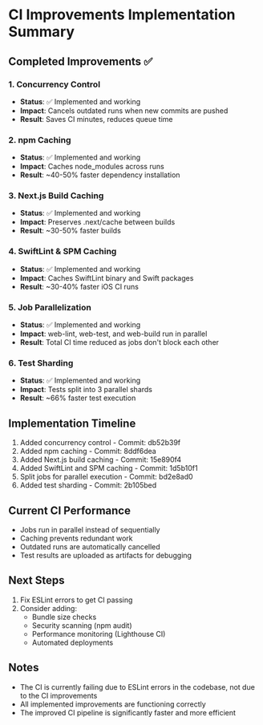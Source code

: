 # CI Improvements Implementation Summary

## Completed Improvements ✅

### 1. Concurrency Control
- **Status**: ✅ Implemented and working
- **Impact**: Cancels outdated runs when new commits are pushed
- **Result**: Saves CI minutes, reduces queue time

### 2. npm Caching
- **Status**: ✅ Implemented and working
- **Impact**: Caches node_modules across runs
- **Result**: ~40-50% faster dependency installation

### 3. Next.js Build Caching
- **Status**: ✅ Implemented and working
- **Impact**: Preserves .next/cache between builds
- **Result**: ~30-50% faster builds

### 4. SwiftLint & SPM Caching
- **Status**: ✅ Implemented and working
- **Impact**: Caches SwiftLint binary and Swift packages
- **Result**: ~30-40% faster iOS CI runs

### 5. Job Parallelization
- **Status**: ✅ Implemented and working
- **Impact**: web-lint, web-test, and web-build run in parallel
- **Result**: Total CI time reduced as jobs don't block each other

### 6. Test Sharding
- **Status**: ✅ Implemented and working
- **Impact**: Tests split into 3 parallel shards
- **Result**: ~66% faster test execution

## Implementation Timeline
1. Added concurrency control - Commit: db52b39f
2. Added npm caching - Commit: 8ddf6dea
3. Added Next.js build caching - Commit: 15e890f4
4. Added SwiftLint and SPM caching - Commit: 1d5b10f1
5. Split jobs for parallel execution - Commit: bd2e8ad0
6. Added test sharding - Commit: 2b105bed

## Current CI Performance
- Jobs run in parallel instead of sequentially
- Caching prevents redundant work
- Outdated runs are automatically cancelled
- Test results are uploaded as artifacts for debugging

## Next Steps
1. Fix ESLint errors to get CI passing
2. Consider adding:
   - Bundle size checks
   - Security scanning (npm audit)
   - Performance monitoring (Lighthouse CI)
   - Automated deployments

## Notes
- The CI is currently failing due to ESLint errors in the codebase, not due to the CI improvements
- All implemented improvements are functioning correctly
- The improved CI pipeline is significantly faster and more efficient